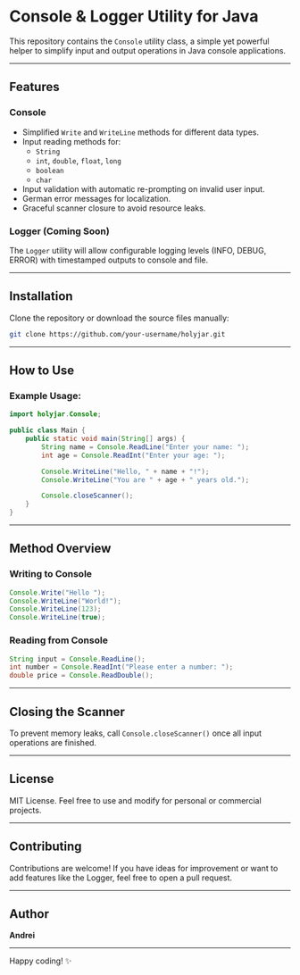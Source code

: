 # Console & Logger Utility for Java

This repository contains the `Console` utility class, a simple yet powerful helper to simplify input and output operations in Java console applications.

---

## Features

### Console
- Simplified `Write` and `WriteLine` methods for different data types.
- Input reading methods for:
  - `String`
  - `int`, `double`, `float`, `long`
  - `boolean`
  - `char`
- Input validation with automatic re-prompting on invalid user input.
- German error messages for localization.
- Graceful scanner closure to avoid resource leaks.

### Logger (Coming Soon)
The `Logger` utility will allow configurable logging levels (INFO, DEBUG, ERROR) with timestamped outputs to console and file.

---

## Installation

Clone the repository or download the source files manually:
```bash
git clone https://github.com/your-username/holyjar.git
```

---

## How to Use

### Example Usage:
```java
import holyjar.Console;

public class Main {
    public static void main(String[] args) {
        String name = Console.ReadLine("Enter your name: ");
        int age = Console.ReadInt("Enter your age: ");

        Console.WriteLine("Hello, " + name + "!");
        Console.WriteLine("You are " + age + " years old.");

        Console.closeScanner();
    }
}
```

---

## Method Overview

### Writing to Console
```java
Console.Write("Hello ");
Console.WriteLine("World!");
Console.WriteLine(123);
Console.WriteLine(true);
```

### Reading from Console
```java
String input = Console.ReadLine();
int number = Console.ReadInt("Please enter a number: ");
double price = Console.ReadDouble();
```

---

## Closing the Scanner
To prevent memory leaks, call `Console.closeScanner()` once all input operations are finished.

---

## License
MIT License. Feel free to use and modify for personal or commercial projects.

---

## Contributing
Contributions are welcome! If you have ideas for improvement or want to add features like the Logger, feel free to open a pull request.

---

## Author
**Andrei**

---

Happy coding! ✨

